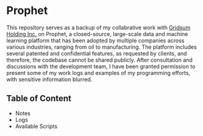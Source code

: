 # Prophet
This repository serves as a backup of my collabrative work with [Gridsum Holding Inc.](https://www.gridsum.com/) on Prophet, a closed-source, large-scale data and machine learning platform that has been adopted by multiple companies across various industries, ranging from oil to manufacturing. The platform includes several patented and confidential features, as requested by clients, and therefore, the codebase cannot be shared publicly. After consultation and discussions with the development team, I have been granted permission to present some of my work logs and examples of my programming efforts, with sensitive information blurred.  

## Table of Content
- Notes
- Logs
- Available Scripts
